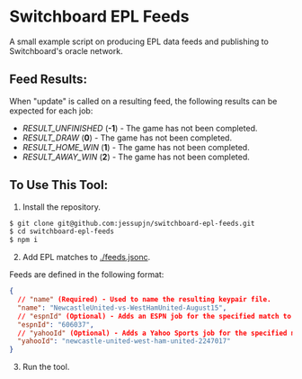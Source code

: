 # Switchboard EPL Feeds

A small example script on producing EPL data feeds and publishing to Switchboard's oracle network.

## Feed Results:

When "update" is called on a resulting feed, the following results can be expected for each job:

-   _RESULT_UNFINISHED_ (**-1**) - The game has not been completed.
-   _RESULT_DRAW_ (**0**) - The game has not been completed.
-   _RESULT_HOME_WIN_ (**1**) - The game has not been completed.
-   _RESULT_AWAY_WIN_ (**2**) - The game has not been completed.

## To Use This Tool:

1. Install the repository.

```bash
$ git clone git@github.com:jessupjn/switchboard-epl-feeds.git
$ cd switchboard-epl-feeds
$ npm i
```

2. Add EPL matches to [./feeds.jsonc](./feeds.jsonc).

Feeds are defined in the following format:

```JSON
{
  // "name" (Required) - Used to name the resulting keypair file.
  "name": "NewcastleUnited-vs-WestHamUnited-August15",
  // "espnId" (Optional) - Adds an ESPN job for the specified match to the feed if provided.
  "espnId": "606037",
  // "yahooId" (Optional) - Adds a Yahoo Sports job for the specified match to the feed if provided.
  "yahooId": "newcastle-united-west-ham-united-2247017"
}
```

3. Run the tool.

```bash

```
